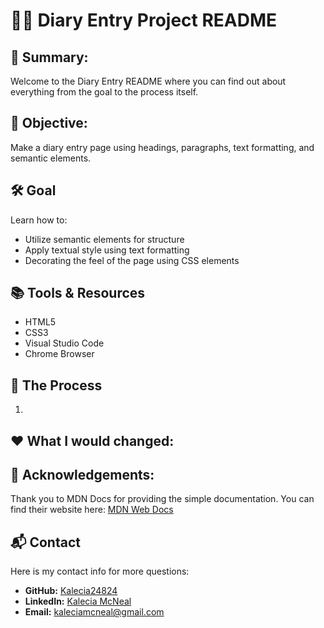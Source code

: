# ✍🏽 Diary Entry Project README

## 📃 Summary:
Welcome to the Diary Entry README where you can find out about everything from the goal to the process itself. 

## 🎯 Objective: 
Make a diary entry page using headings, paragraphs, text formatting, and semantic elements. 

## 🛠 Goal
Learn how to:
- Utilize semantic elements for structure 
- Apply textual style using text formatting 
- Decorating the feel of the page using CSS elements

## 📚 Tools & Resources
- HTML5
- CSS3
- Visual Studio Code 
- Chrome Browser 

## 📝 The Process
1. 


## ❤️ What I would changed:


## 🙏 Acknowledgements: 
Thank you to MDN Docs for providing the simple documentation. You can find their website here: [MDN Web Docs](https://developer.mozilla.org/en-US/docs/Learn)

## 📬 Contact
Here is my contact info for more questions:
- **GitHub:** [Kalecia24824](https://github.com/Kalecia24824/Front-End-Portfolio)
- **LinkedIn:** [Kalecia McNeal](https://linkedin.com/in/kalecia-mcneal)
- **Email:** [kaleciamcneal@gmail.com](mailto:kaleciamcneal@gmail.com)